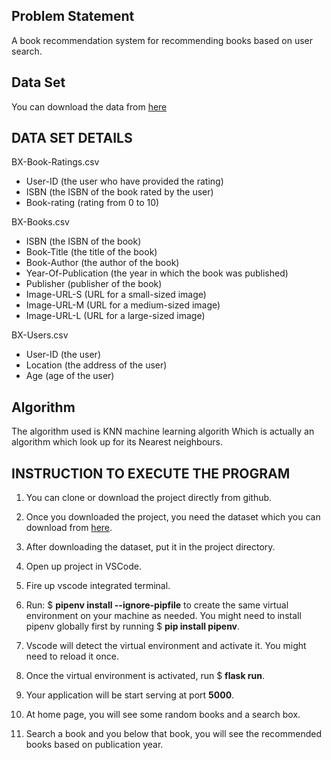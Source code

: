 ## Problem Statement

A book recommendation system for recommending books based on user search.

## Data Set

You can download the data from [here](http://www2.informatik.uni-freiburg.de/~cziegler/BX/)

## DATA SET DETAILS

BX-Book-Ratings.csv

- User-ID (the user who have provided the rating)
- ISBN (the ISBN of the book rated by the user)
- Book-rating (rating from 0 to 10)

BX-Books.csv

- ISBN (the ISBN of the book)
- Book-Title (the title of the book)
- Book-Author (the author of the book)
- Year-Of-Publication (the year in which the book was published)
- Publisher (publisher of the book)
- Image-URL-S (URL for a small-sized image)
- Image-URL-M (URL for a medium-sized image)
- Image-URL-L (URL for a large-sized image)

BX-Users.csv

- User-ID (the user)
- Location (the address of the user)
- Age (age of the user)

## Algorithm

The algorithm used is KNN machine learning algorith Which is actually an algorithm which look up for its Nearest neighbours.

## INSTRUCTION TO EXECUTE THE PROGRAM

1. You can clone or download the project directly from github.

2. Once you downloaded the project, you need the dataset which you can download from [here](http://www2.informatik.uni-freiburg.de/~cziegler/BX/).

3. After downloading the dataset, put it in the project directory.

4. Open up project in VSCode.

5. Fire up vscode integrated terminal.

6. Run: $ **pipenv install --ignore-pipfile** to create the same virtual environment on your machine as needed. You might need to install pipenv globally first by running $ **pip install pipenv**.

7. Vscode will detect the virtual environment and activate it. You might need to reload it once.

8. Once the virtual environment is activated, run $ **flask run**.

9. Your application will be start serving at port **5000**.

10. At home page, you will see some random books and a search box.

11. Search a book and you below that book, you will see the recommended books based on publication year.
